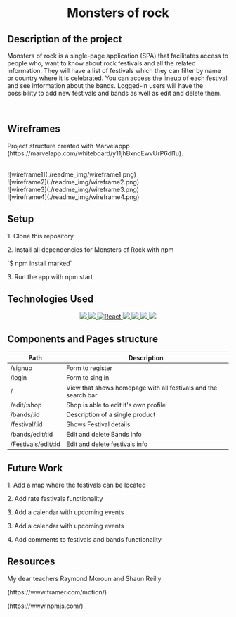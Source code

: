 <h1 align="center"> <strong>Monsters of rock</strong></h1>

## Description of the project

<p> Monsters of rock is a single-page application (SPA) that facilitates access to people who, want to know about rock festivals and all the related information. They will have a list of festivals which they can filter by name or country where it is celebrated. You can access the lineup of each festival and see information about the bands. Logged-in users will have the possibility to add new festivals and bands as well as edit and delete them. <p>

<br>

## Wireframes

<p>
  Project structure created with Marvelappp (https://marvelapp.com/whiteboard/y11jhBxnoEwvUrP6dl1u).
</p>
<br>
![wireframe1](./readme_img/wireframe1.png)
<br>
![wireframe2](./readme_img/wireframe2.png)
<br>
![wireframe3](./readme_img/wireframe3.png)
<br>
![wireframe4](./readme_img/wireframe4.png)
<br>

## Setup

<p>1. Clone this repository </p>
<p>2. Install all dependencies for Monsters of Rock with npm
<p>`$ npm install marked`</p>
<p>3. Run the app with npm start </p>

## Technologies Used

<p align="center">
   <a href="https://www.npmjs.com/">
     <img src="https://img.shields.io/badge/npm-v8.3.1-brightgreen" />
   </a>
   <a href="https://nodejs.org/en/">
     <img src="https://img.shields.io/badge/Node.js-v17.4.0-brightgreen" />
   </a>
   <a href="https://es.reactjs.org/">
    <img alt="React" src="https://img.shields.io/badge/React-v18.1.0-brightgreen" target="_blank" />
   </a>
   <a href="https://v5.reactrouter.com/">
    <img src="https://img.shields.io/badge/react%20router%20dom-v6.3.0-brightgreen" />
   </a>
    <a href="https://ant.design/">
    <img src="https://img.shields.io/badge/antd-v4.21.2-brightgreen" />
   </a>
   <a href="https://www.framer.com/motion/">
    <img src="https://img.shields.io/badge/framer%20motion-v6.3.11-brightgreen">
   </a>
     <a href="https://www.npmjs.com/package/react-multi-select-component">
    <img src="https://img.shields.io/badge/react%20multi%20select%20component-v4.2.9-brightgreen">
   </a>
</p>

## Components and Pages structure

| Path                | Description                                                    |
| ------------------- | -------------------------------------------------------------- |
| /signup             | Form to register                                               |
| /login              | Form to sing in                                                |
| /                   | View that shows homepage with all festivals and the search bar |
| /edit/:shop         | Shop is able to edit it's own profile                          |
| /bands/:id          | Description of a single product                                |
| /festival/:id       | Shows Festival details                                         |
| /bands/edit/:id     | Edit and delete Bands info                                     |
| /Festivals/edit/:id | Edit and delete festivals info                                 |

## Future Work

<p>1. Add a map where the festivals can be located </p>
<p>2. Add rate festivals functionality </p>
<p>3. Add a calendar with upcoming events </p>
<p>3. Add a calendar with upcoming events </p>
<p>4. Add comments to festivals and bands functionality </p>

## Resources

<p>My dear teachers Raymond Moroun and Shaun Reilly</p>
<p>(https://www.framer.com/motion/)</p>
<p>(https://www.npmjs.com/) </p>
